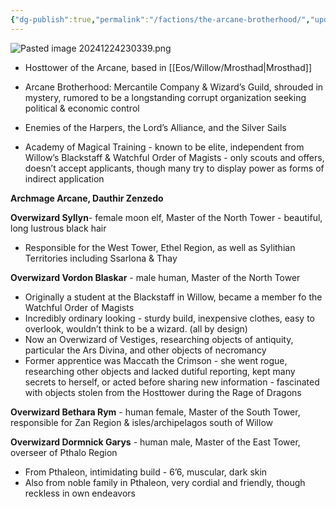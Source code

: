 ```yaml
---
{"dg-publish":true,"permalink":"/factions/the-arcane-brotherhood/","updated":"2024-12-24T23:03:40.899-05:00"}
---
```


![Pasted image 20241224230339.png](/img/user/Images/Pasted%20image%2020241224230339.png)
- Hosttower of the Arcane, based in [[Eos/Willow/Mrosthad\|Mrosthad]]
- Arcane Brotherhood: Mercantile Company & Wizard’s Guild, shrouded in mystery, rumored to be a longstanding corrupt organization seeking political & economic control

- Enemies of the Harpers, the Lord’s Alliance, and the Silver Sails
- Academy of Magical Training - known to be elite, independent from Willow’s Blackstaff & Watchful Order of Magists - only scouts and offers, doesn’t accept applicants, though many try to display power as forms of indirect application

**Archmage Arcane, Dauthir Zenzedo**

 **Overwizard Syllyn**- female moon elf, Master of the North Tower - beautiful, long lustrous black hair
- Responsible for the West Tower, Ethel Region, as well as Sylithian Territories including Ssarlona & Thay

 **Overwizard Vordon Blaskar** - male human, Master of the North Tower
- Originally a student at the Blackstaff in Willow, became a member fo the Watchful Order of Magists
- Incredibly ordinary looking - sturdy build, inexpensive clothes, easy to overlook, wouldn’t think to be a wizard. (all by design)
- Now an Overwizard of Vestiges, researching objects of antiquity, particular the Ars Divina, and other objects of necromancy
- Former apprentice was Maccath the Crimson - she went rogue, researching other objects and lacked dutiful reporting, kept many secrets to herself, or acted before sharing new information - fascinated with objects stolen from the Hosttower during the Rage of Dragons

**Overwizard Bethara Rym** - human female, Master of the South Tower, responsible for Zan Region & isles/archipelagos south of Willow

**Overwizard Dormnick Garys** - human male, Master of the East Tower, overseer of Pthalo Region
- From Pthaleon, intimidating build - 6’6, muscular, dark skin
- Also from noble family in Pthaleon, very cordial and friendly, though reckless in own endeavors
